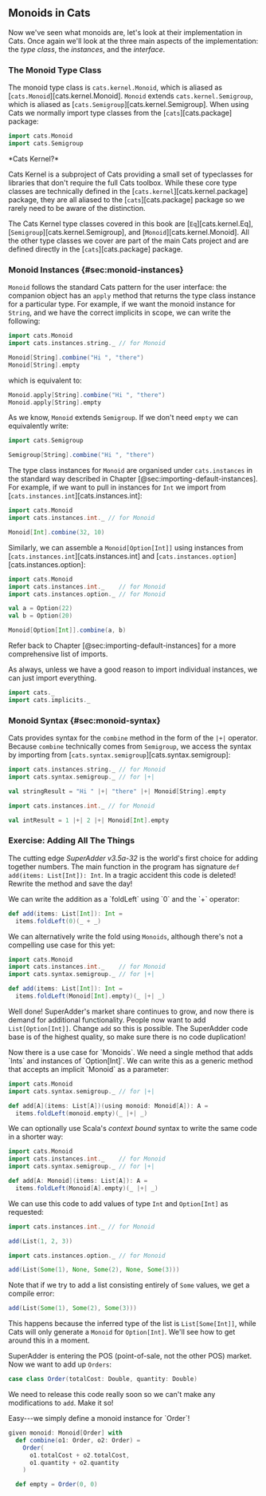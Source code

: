## Monoids in Cats

Now we've seen what monoids are,
let's look at their implementation in Cats.
Once again we'll look at the three main aspects of the implementation:
the *type class*, the *instances*, and the *interface*.

### The Monoid Type Class

The monoid type class is `cats.kernel.Monoid`,
which is aliased as [`cats.Monoid`][cats.kernel.Monoid].
`Monoid` extends `cats.kernel.Semigroup`,
which is aliased as [`cats.Semigroup`][cats.kernel.Semigroup].
When using Cats we normally import type classes
from the [`cats`][cats.package] package:

```scala mdoc:silent
import cats.Monoid
import cats.Semigroup
```

<div class="callout callout-info">
*Cats Kernel?*

Cats Kernel is a subproject of Cats
providing a small set of typeclasses
for libraries that don't require the full Cats toolbox.
While these core type classes are technically
defined in the [`cats.kernel`][cats.kernel.package] package,
they are all aliased to the [`cats`][cats.package] package
so we rarely need to be aware of the distinction.

The Cats Kernel type classes covered in this book are
[`Eq`][cats.kernel.Eq],
[`Semigroup`][cats.kernel.Semigroup],
and [`Monoid`][cats.kernel.Monoid].
All the other type classes we cover
are part of the main Cats project and
are defined directly in the [`cats`][cats.package] package.
</div>

### Monoid Instances {#sec:monoid-instances}

`Monoid` follows the standard Cats pattern for the user interface:
the companion object has an `apply` method
that returns the type class instance for a particular type.
For example, if we want the monoid instance for `String`,
and we have the correct implicits in scope,
we can write the following:

```scala mdoc:silent
import cats.Monoid
import cats.instances.string._ // for Monoid
```

```scala mdoc
Monoid[String].combine("Hi ", "there")
Monoid[String].empty
```

which is equivalent to:

```scala mdoc
Monoid.apply[String].combine("Hi ", "there")
Monoid.apply[String].empty
```

As we know, `Monoid` extends `Semigroup`.
If we don't need `empty` we can equivalently write:

```scala mdoc:silent
import cats.Semigroup
```

```scala mdoc
Semigroup[String].combine("Hi ", "there")
```

The type class instances for `Monoid`
are organised under `cats.instances`
in the standard way described
in Chapter [@sec:importing-default-instances].
For example, if we want to pull in instances for `Int`
we import from [`cats.instances.int`][cats.instances.int]:

```scala mdoc:silent
import cats.Monoid
import cats.instances.int._ // for Monoid
```

```scala mdoc
Monoid[Int].combine(32, 10)
```

Similarly, we can assemble a `Monoid[Option[Int]]` using
instances from [`cats.instances.int`][cats.instances.int]
and [`cats.instances.option`][cats.instances.option]:

```scala mdoc:silent
import cats.Monoid
import cats.instances.int._    // for Monoid
import cats.instances.option._ // for Monoid
```

```scala mdoc
val a = Option(22)
val b = Option(20)

Monoid[Option[Int]].combine(a, b)
```

Refer back to Chapter [@sec:importing-default-instances]
for a more comprehensive list of imports.

As always, unless we have a good reason to import individual instances,
we can just import everything.

```scala
import cats._
import cats.implicits._
```

### Monoid Syntax {#sec:monoid-syntax}

Cats provides syntax for the `combine` method
in the form of the `|+|` operator.
Because `combine` technically comes from `Semigroup`,
we access the syntax by importing from [`cats.syntax.semigroup`][cats.syntax.semigroup]:

```scala mdoc:silent
import cats.instances.string._ // for Monoid
import cats.syntax.semigroup._ // for |+|
```

```scala mdoc
val stringResult = "Hi " |+| "there" |+| Monoid[String].empty
```

```scala mdoc:silent
import cats.instances.int._ // for Monoid
```

```scala mdoc
val intResult = 1 |+| 2 |+| Monoid[Int].empty
```

### Exercise: Adding All The Things

The cutting edge *SuperAdder v3.5a-32* is the world's first choice for adding together numbers.
The main function in the program has signature `def add(items: List[Int]): Int`.
In a tragic accident this code is deleted! Rewrite the method and save the day!

<div class="solution">
We can write the addition as a `foldLeft` using `0` and the `+` operator:

```scala mdoc:silent
def add(items: List[Int]): Int =
  items.foldLeft(0)(_ + _)
```

We can alternatively write the fold using `Monoids`,
although there's not a compelling use case for this yet:

```scala mdoc:silent:reset-object
import cats.Monoid
import cats.instances.int._    // for Monoid
import cats.syntax.semigroup._ // for |+|

def add(items: List[Int]): Int =
  items.foldLeft(Monoid[Int].empty)(_ |+| _)
```
</div>

Well done! SuperAdder's market share continues to grow,
and now there is demand for additional functionality.
People now want to add `List[Option[Int]]`.
Change `add` so this is possible.
The SuperAdder code base is of the highest quality,
so make sure there is no code duplication!

<div class="solution">
Now there is a use case for `Monoids`.
We need a single method that adds `Ints` and instances of `Option[Int]`.
We can write this as a generic method that accepts an implicit `Monoid` as a parameter:

```scala mdoc:silent:reset-object
import cats.Monoid
import cats.syntax.semigroup._ // for |+|

def add[A](items: List[A])(using monoid: Monoid[A]): A =
  items.foldLeft(monoid.empty)(_ |+| _)
```

We can optionally use Scala's *context bound* syntax to write the same code in a shorter way:

```scala mdoc:invisible:reset-object
import cats.Monoid
import cats.instances.int._    // for Monoid
import cats.syntax.semigroup._ // for |+|
```
```scala mdoc:silent
def add[A: Monoid](items: List[A]): A =
  items.foldLeft(Monoid[A].empty)(_ |+| _)
```

We can use this code to add values of type `Int` and `Option[Int]` as requested:

```scala mdoc:silent
import cats.instances.int._ // for Monoid
```

```scala mdoc
add(List(1, 2, 3))
```

```scala mdoc:silent
import cats.instances.option._ // for Monoid
```

```scala mdoc
add(List(Some(1), None, Some(2), None, Some(3)))
```

Note that if we try to add a list consisting entirely of `Some` values,
we get a compile error:

```scala mdoc:fail
add(List(Some(1), Some(2), Some(3)))
```

This happens because the inferred type of the list is `List[Some[Int]]`,
while Cats will only generate a `Monoid` for `Option[Int]`.
We'll see how to get around this in a moment.
</div>

SuperAdder is entering the POS (point-of-sale, not the other POS) market.
Now we want to add up `Orders`:

```scala mdoc:silent
case class Order(totalCost: Double, quantity: Double)
```

We need to release this code really soon so we can't make any modifications to `add`.
Make it so!

<div class="solution">
Easy---we simply define a monoid instance for `Order`!

```scala mdoc:silent
given monoid: Monoid[Order] with
  def combine(o1: Order, o2: Order) =
    Order(
      o1.totalCost + o2.totalCost,
      o1.quantity + o2.quantity
    )

  def empty = Order(0, 0)
```
</div>
